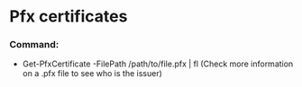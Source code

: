 # Pfx certificates 

### Command:

 - Get-PfxCertificate -FilePath /path/to/file.pfx | fl (Check more information on a .pfx file to see who is the issuer)

